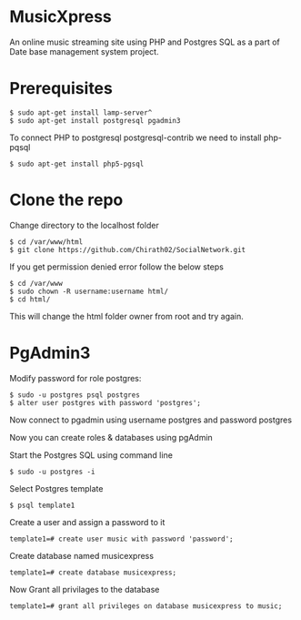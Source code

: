 # MusicXpress
An online music streaming site using PHP and Postgres SQL as a part of Date base management system project.

# Prerequisites

```
$ sudo apt-get install lamp-server^
$ sudo apt-get install postgresql pgadmin3
```

To connect PHP to postgresql postgresql-contrib we need to install php-pqsql

```
$ sudo apt-get install php5-pgsql
```

# Clone the repo

Change directory to the localhost folder
```
$ cd /var/www/html
$ git clone https://github.com/Chirath02/SocialNetwork.git
```
If you get permission denied error follow the below steps 
```
$ cd /var/www
$ sudo chown -R username:username html/
$ cd html/
```
This will change the html folder owner from root and try again.

# PgAdmin3

Modify password for role postgres:
```
$ sudo -u postgres psql postgres
$ alter user postgres with password 'postgres';
```
Now connect to pgadmin using username postgres and password postgres

Now you can create roles & databases using pgAdmin

Start the Postgres SQL using command line
```
$ sudo -u postgres -i 
```
Select Postgres template
```
$ psql template1
```
Create a user and assign a password to it
```
template1=# create user music with password 'password';
```
Create database named musicexpress
```
template1=# create database musicexpress;
```
Now Grant all privilages to the database
```
template1=# grant all privileges on database musicexpress to music;
```
